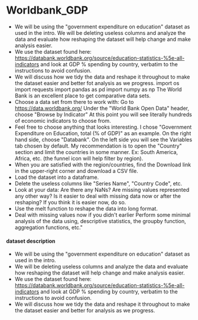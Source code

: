 # Worldbank_GDP
- We will be using the "government expenditure on education" dataset as used in the intro. We will be deleting useless columns and analyze the data and evaluate how reshaping the dataset will help change and make analysis easier. 
- We use the dataset found here: https://databank.worldbank.org/source/education-statistics-%5e-all-indicators and look at GDP % spending by country, verbatim to the instructions to avoid confusion. 
- We will discuss how we tidy the data and reshape it throughout to make the dataset easier and better fot analysis as we progress.  import os import requests  import pandas as pd import numpy as np
The World Bank is an excellent place to get comparative data sets.  
- Choose a data set from there to work with: Go to https://data.worldbank.org/ Under the "World Bank Open Data" header, choose "Browse by Indicator" At this point you will see literally hundreds of economic indicators to choose from. 
 - Feel free to choose anything that looks interesting. I chose "Government Expenditure on Education, total (% of GDP)" as an example. On the right hand side, choose "Databank".  On the left side you will see the Variables tab chosen by default. My recommendation is to open the "Country" section and limit the countries in some manner. Ex: South America, Africa, etc. (the funnel icon will help filter by region).
 - When you are satisfied with the region/countries, find the Download link in the upper-right corner and download a CSV file. 
 - Load the dataset into a dataframe. 
 - Delete the useless columns like "Series Name", "Country Code", etc. 
 - Look at your data: Are there any NaNs? Are missing values represented any other way? Is it easier to deal with missing data now or after the reshaping? If you think it is easier now, do so. 
 - Use the melt function to reshape the data into long format. 
 - Deal with missing values now if you didn't earlier Perform some minimal analysis of the data using, descriptive statistics, the groupby function, aggregation functions, etc."

#### dataset description
- We will be using the "government expenditure on education" dataset as used in the intro. 
- We will be deleting useless columns and analyze the data and evaluate how reshaping the dataset will help change and make analysis easier. 
- We use the dataset found here: https://databank.worldbank.org/source/education-statistics-%5e-all-indicators and look at GDP % spending by country, verbatim to the instructions to avoid confusion. 
- We will discuss how we tidy the data and reshape it throughout to make the dataset easier and better for analysis as we progress.
